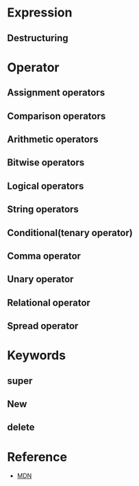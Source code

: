 # Expression
## Destructuring
# Operator
## Assignment operators
## Comparison operators
## Arithmetic operators
## Bitwise operators
## Logical operators
## String operators
## Conditional(tenary operator)
## Comma operator
## Unary operator
## Relational operator
## Spread operator

# Keywords
## super
## New
## delete


# Reference
- [MDN](https://developer.mozilla.org/en-US/docs/Web/JavaScript/Guide/Expressions_and_Operators)
